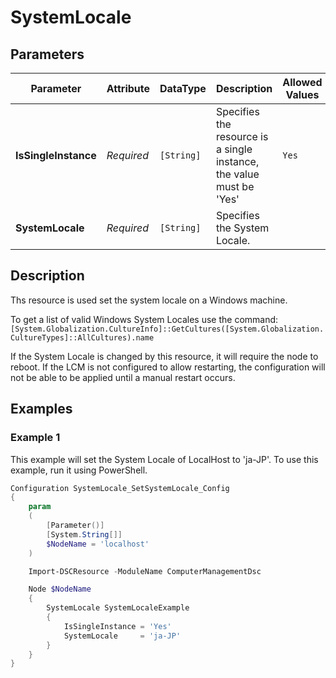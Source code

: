 # SystemLocale

## Parameters

| Parameter            | Attribute  | DataType   | Description                                                          | Allowed Values |
| -------------------- | ---------- | ---------- | -------------------------------------------------------------------- | -------------- |
| **IsSingleInstance** | *Required* | `[String]` | Specifies the resource is a single instance, the value must be 'Yes' | `Yes`          |
| **SystemLocale**     | *Required* | `[String]` | Specifies the System Locale.                                         |                |

## Description

Ths resource is used set the system locale on a Windows machine.

To get a list of valid Windows System Locales use the command:
`[System.Globalization.CultureInfo]::GetCultures([System.Globalization.CultureTypes]::AllCultures).name`

If the System Locale is changed by this resource, it will require the node
to reboot. If the LCM is not configured to allow restarting, the configuration
will not be able to be applied until a manual restart occurs.

## Examples

### Example 1

This example will set the System Locale of LocalHost to 'ja-JP'.
To use this example, run it using PowerShell.

```powershell
Configuration SystemLocale_SetSystemLocale_Config
{
    param
    (
        [Parameter()]
        [System.String[]]
        $NodeName = 'localhost'
    )

    Import-DSCResource -ModuleName ComputerManagementDsc

    Node $NodeName
    {
        SystemLocale SystemLocaleExample
        {
            IsSingleInstance = 'Yes'
            SystemLocale     = 'ja-JP'
        }
    }
}
```

